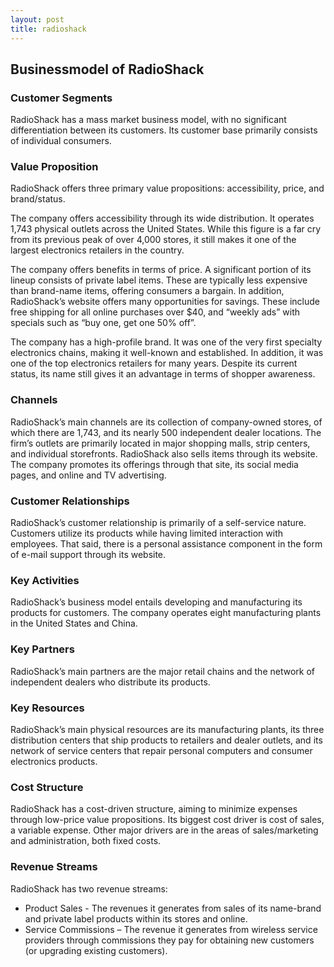 ```yaml
---
layout: post
title: radioshack
---
```


Businessmodel of RadioShack
----------------------------

### Customer Segments

RadioShack has a mass market business model, with no significant differentiation between its customers. Its customer base primarily consists of individual consumers.

### Value Proposition

RadioShack offers three primary value propositions: accessibility, price, and brand/status.

The company offers accessibility through its wide distribution. It operates 1,743 physical outlets across the United States. While this figure is a far cry from its previous peak of over 4,000 stores, it still makes it one of the largest electronics retailers in the country.

The company offers benefits in terms of price. A significant portion of its lineup consists of private label items. These are typically less expensive than brand-name items, offering consumers a bargain. In addition, RadioShack’s website offers many opportunities for savings. These include free shipping for all online purchases over $40, and “weekly ads” with specials such as “buy one, get one 50% off”.

The company has a high-profile brand. It was one of the very first specialty electronics chains, making it well-known and established. In addition, it was one of the top electronics retailers for many years. Despite its current status, its name still gives it an advantage in terms of shopper awareness.

### Channels

RadioShack’s main channels are its collection of company-owned stores, of which there are 1,743, and its nearly 500 independent dealer locations. The firm’s outlets are primarily located in major shopping malls, strip centers, and individual storefronts. RadioShack also sells items through its website. The company promotes its offerings through that site, its social media pages, and online and TV advertising.

### Customer Relationships

RadioShack’s customer relationship is primarily of a self-service nature. Customers utilize its products while having limited interaction with employees. That said, there is a personal assistance component in the form of e-mail support through its website.

### Key Activities

RadioShack’s business model entails developing and manufacturing its products for customers. The company operates eight manufacturing plants in the United States and China.

### Key Partners

RadioShack’s main partners are the major retail chains and the network of independent dealers who distribute its products.

### Key Resources

RadioShack’s main physical resources are its manufacturing plants, its three distribution centers that ship products to retailers and dealer outlets, and its network of service centers that repair personal computers and consumer electronics products.

### Cost Structure

RadioShack has a cost-driven structure, aiming to minimize expenses through low-price value propositions. Its biggest cost driver is cost of sales, a variable expense. Other major drivers are in the areas of sales/marketing and administration, both fixed costs.

### Revenue Streams

RadioShack has two revenue streams:

 * Product Sales - The revenues it generates from sales of its name-brand and private label products within its stores and online.
* Service Commissions – The revenue it generates from wireless service providers through commissions they pay for obtaining new customers (or upgrading existing customers).
